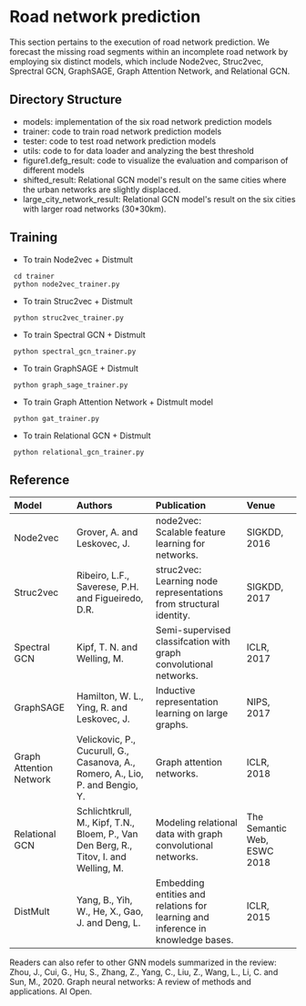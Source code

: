 # Road network prediction

This section pertains to the execution of road network prediction. We forecast the missing road segments within an incomplete road network by employing six distinct models, which include Node2vec, Struc2vec, Sprectral GCN, GraphSAGE, Graph Attention Network, and Relational GCN.

## Directory Structure
* models: implementation of the six road network prediction models
* trainer: code to train road network prediction models
* tester: code to test road network prediction models
* utils: code to for data loader and analyzing the best threshold
* figure1.defg_result: code to visualize the evaluation and comparison of different models
* shifted_result: Relational GCN model's result on the same cities where the urban networks are slightly displaced.
* large_city_network_result: Relational GCN model's result on the six cities with larger road networks (30*30km).

## Training
* To train Node2vec + Distmult
```
 cd trainer
 python node2vec_trainer.py
```
* To train Struc2vec + Distmult
```
 python struc2vec_trainer.py
```
* To train Spectral GCN + Distmult
```
 python spectral_gcn_trainer.py
```
* To train GraphSAGE + Distmult
```
 python graph_sage_trainer.py
```
* To train Graph Attention Network + Distmult model
```
 python gat_trainer.py
```
* To train Relational GCN + Distmult
```
 python relational_gcn_trainer.py
```


## Reference
| Model | Authors | Publication | Venue |  
| :-----| :-----| :-----| :-----|
| Node2vec | Grover, A. and Leskovec, J. | node2vec: Scalable feature learning for networks. | SIGKDD, 2016 |
| Struc2vec | Ribeiro, L.F., Saverese, P.H. and Figueiredo, D.R. | struc2vec: Learning node representations from structural identity. | SIGKDD, 2017 |
| Spectral GCN | Kipf, T. N. and Welling, M. | Semi-supervised classifcation with graph convolutional networks. | ICLR, 2017 |
| GraphSAGE | Hamilton, W. L., Ying, R. and Leskovec, J. |  Inductive representation learning on large graphs. | NIPS, 2017 |
| Graph Attention Network | Velickovic, P., Cucurull, G., Casanova, A., Romero, A., Lio, P. and Bengio, Y.|  Graph attention networks. | ICLR, 2018 |
| Relational GCN | Schlichtkrull, M., Kipf, T.N., Bloem, P., Van Den Berg, R., Titov, I. and Welling, M. | Modeling relational data with graph convolutional networks. | The Semantic Web, ESWC 2018 |
| DistMult | Yang, B., Yih, W., He, X., Gao, J. and Deng, L. | Embedding entities and relations for learning and inference in knowledge bases. | ICLR, 2015 |

Readers can also refer to other GNN models summarized in the review: Zhou, J., Cui, G., Hu, S., Zhang, Z., Yang, C., Liu, Z., Wang, L., Li, C. and Sun, M., 2020. Graph neural networks: A review of methods and applications. AI Open.

